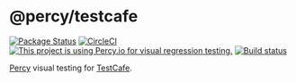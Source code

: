 # @percy/testcafe

[![Package Status](https://img.shields.io/npm/v/@percy/testcafe.svg)](https://www.npmjs.com/package/@percy/testcafe) [![CircleCI](https://circleci.com/gh/percy/percy-testcafe/tree/master.svg?style=svg)](https://circleci.com/gh/percy/percy-testcafe/tree/master) [![This project is using Percy.io for visual regression testing.](https://percy.io/static/images/percy-badge.svg)](https://percy.io/percy/percy-testcafe) [![Build status](https://ci.appveyor.com/api/projects/status/xglvo9xskcd054wq/branch/master?svg=true)](https://ci.appveyor.com/project/percy/percy-testcafe/branch/master)


[Percy](https://percy.io) visual testing for [TestCafe](https://www.devexpress.com/products/testcafestudio/).
